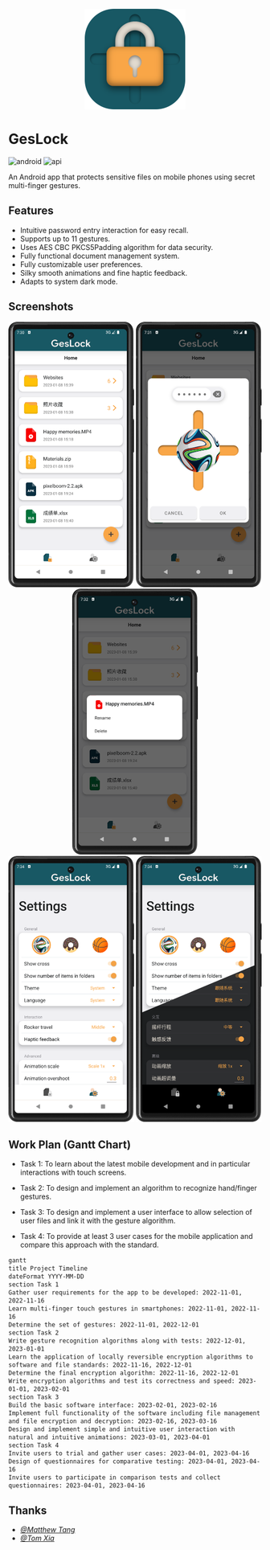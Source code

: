 <p align="center">
  <img width="200" src="https://raw.githubusercontent.com/JerryZhangZZY/album/main/geslock/ic_launcher_small.png">
</p>

# GesLock

![android](https://img.shields.io/badge/Android-7.0%2B-green)
![api](https://img.shields.io/badge/API-31%2B-yellow)

An Android app that protects sensitive files on mobile phones using secret multi-finger gestures.

## Features

- Intuitive password entry interaction for easy recall.
- Supports up to 11 gestures.
- Uses AES CBC PKCS5Padding algorithm for  data security.
- Fully functional document management system.
- Fully customizable user preferences.
- Silky smooth animations and fine haptic feedback.
- Adapts to system dark mode.

## Screenshots

<div align="center">
  <img width="250" src="https://github.com/JerryZhangZZY/album/blob/main/geslock/1.0/geslock-1.0-home.png?raw=true" />
  <img width="250" src="https://github.com/JerryZhangZZY/album/blob/main/geslock/1.0/geslock-1.0-rocker.png?raw=true" />
  <img width="250" src="https://github.com/JerryZhangZZY/album/blob/main/geslock/1.0/geslock-1.0-edit.png?raw=true" />
</div>

<div align="center">
  <img width="250" src="https://github.com/JerryZhangZZY/album/blob/main/geslock/1.0/geslock-1.0-settings.png?raw=true" />
  <img width="250" src="https://github.com/JerryZhangZZY/album/blob/main/geslock/1.0/geslock-1.0-theme:language.png?raw=true" />
</div>

## Work Plan (Gantt Chart)

- Task 1: To learn about the latest mobile development and in particular interactions with touch screens.

- Task 2: To design and implement an algorithm to recognize hand/finger gestures.

- Task 3: To design and implement a user interface to allow selection of user files and link it with the gesture algorithm.

- Task 4: To provide at least 3 user cases for the mobile application and compare this approach with the standard.

```mermaid
gantt
title Project Timeline
dateFormat YYYY-MM-DD
section Task 1
Gather user requirements for the app to be developed: 2022-11-01, 2022-11-16
Learn multi-finger touch gestures in smartphones: 2022-11-01, 2022-11-16
Determine the set of gestures: 2022-11-01, 2022-12-01
section Task 2
Write gesture recognition algorithms along with tests: 2022-12-01, 2023-01-01
Learn the application of locally reversible encryption algorithms to software and file standards: 2022-11-16, 2022-12-01
Determine the final encryption algorithm: 2022-11-16, 2022-12-01
Write encryption algorithms and test its correctness and speed: 2023-01-01, 2023-02-01
section Task 3
Build the basic software interface: 2023-02-01, 2023-02-16
Implement full functionality of the software including file management and file encryption and decryption: 2023-02-16, 2023-03-16
Design and implement simple and intuitive user interaction with natural and intuitive animations: 2023-03-01, 2023-04-01
section Task 4
Invite users to trial and gather user cases: 2023-04-01, 2023-04-16
Design of questionnaires for comparative testing: 2023-04-01, 2023-04-16
Invite users to participate in comparison tests and collect questionnaires: 2023-04-01, 2023-04-16
```

## Thanks

- [*@Matthew Tang*](https://github.com/wctangcse)
- [*@Tom Xia*](https://github.com/TomXia)

